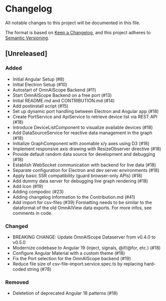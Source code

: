 # Changelog

All notable changes to this project will be documented in this file.

The format is based on [Keep a Changelog](https://keepachangelog.com/en/1.1.0/),
and this project adheres to [Semantic Versioning](https://semver.org/spec/v2.0.0.html).

## [Unreleased]

### Added 
- Initial Angular Setup (#8)
- Initial Electron Setup (#10) 
- Autostart of OmnAIScope Backend (#11)
- Start OmnAIScope Backend on a free port (#13)
- Initial README.md and CONTRIBUTION.md (#14)
- Add postinstall script (#15)
- Set up dynamic port handling between Electron and Angular app (#18)
- Create PortService and ApiService to retrieve device list via REST API (#18)
- Introduce DeviceListComponent to visualize available devices (#18)
- Add DataSourceService for reactive data management in the graph (#18)
- Initialize GraphComponent with zoomable x/y axes using D3 (#18)
- Implement responsive axis drawing with ResizeObserver directive (#18)
- Provide default random data source for development and debugging (#18)
- Establish WebSocket communication with backend for live data (#18)
- Separate configuration for Electron and dev server environments (#18)
- Apply basic SSR compatibility (guard browser-only APIs) (#18)
- Add dummy data server for debugging live graph rendering (#18)
- Add Icon (#19)
- Adding compodoc (#23)
- Adding changelog information to the Contribution.md (#41)
- Add import for csv-files (#39)
Formatting needs to be similar to the dataformat of the old OmnAIView data exports. For more infos, see comments in code.

### Changed 

- BREAKING CHANGE: Update OmnAIScope Dataserver from v0.4.0 to v0.5.0
- Modernize codebase to Angular 19 (inject, signals, @if/@for, etc.) (#18)
- Configure Angular Material with a custom theme (#18)
- Fix the Port selection for the OmnAIScope backend (#19)
- Reduce file size of csv-file-import.service.spec.ts by replacing hard-coded string (#78)

### Removed 

- Deletetion of deprecated Angular 18 patterns (#18)
